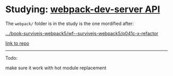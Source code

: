 # Studying: [webpack-dev-server API](https://webpack.js.org/api/webpack-dev-server/)

The `webpack/` folder is in the study is the one mordified after:

[.../book-survivejs-webpack5/wf--survivejs-webpack5/p041c-x-refactor](file:///.file/id=6571367.317445257/)

[link to repo](https://github.com/ApolloTang/wf--survivejs-webpack5/tree/main/p041c--refactor)



---



Todo:

make sure it work with hot module replacement 

